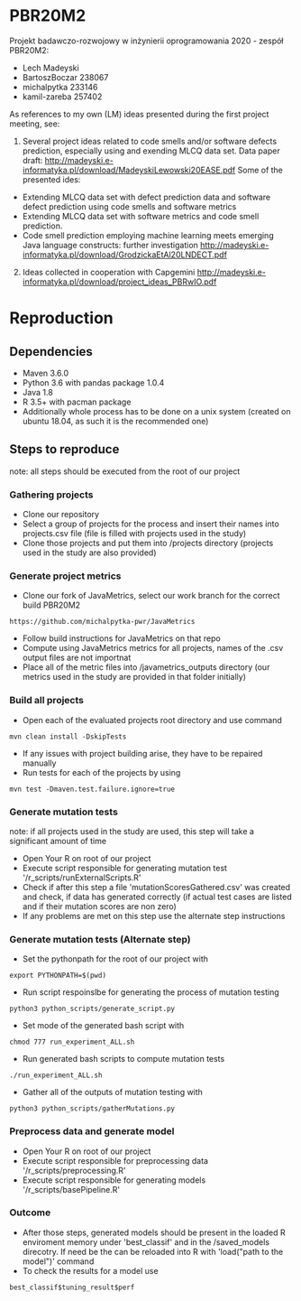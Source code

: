 # PBR20M2
Projekt badawczo-rozwojowy w inżynierii oprogramowania 2020 - zespół PBR20M2:
- Lech Madeyski
- BartoszBoczar 238067
- michalpytka 233146
- kamil-zareba 257402

As references to my own (LM) ideas presented during the first project meeting, see:
1) Several project ideas related to code smells and/or software defects prediction, especially using and exending MLCQ data set. 
Data paper draft: http://madeyski.e-informatyka.pl/download/MadeyskiLewowski20EASE.pdf
Some of the presented ides:
- Extending MLCQ data set with defect prediction data and software defect prediction using code smells and software metrics
- Extending MLCQ data set with software metrics and code smell prediction.
- Code smell prediction employing machine learning meets emerging Java language constructs: further investigation
http://madeyski.e-informatyka.pl/download/GrodzickaEtAl20LNDECT.pdf

2) Ideas collected in cooperation with Capgemini http://madeyski.e-informatyka.pl/download/project_ideas_PBRwIO.pdf

# Reproduction

## Dependencies
+ Maven 3.6.0
+ Python 3.6 with pandas package 1.0.4
+ Java 1.8
+ R 3.5+ with pacman package
+ Additionally whole process has to be done on a unix system (created on ubuntu 18.04, as such it is the recommended one)

## Steps to reproduce

note: all steps should be executed from the root of our project

### Gathering projects

+ Clone our repository
+ Select a group of projects for the process and insert their names into projects.csv file (file is filled with projects used in the study)
+ Clone those projects and put them into /projects directory (projects used in the study are also provided)

### Generate project metrics

+ Clone our fork of JavaMetrics, select our work branch for the correct build PBR20M2
```
https://github.com/michalpytka-pwr/JavaMetrics
```
+ Follow build instructions for JavaMetrics on that repo
+ Compute using JavaMetrics metrics for all projects, names of the .csv output files are not importnat
+ Place all of the metric files into /javametrics_outputs directory (our metrics used in the study are provided in that folder initially)

### Build all projects

+ Open each of the evaluated projects root directory and use command
```
mvn clean install -DskipTests
```
+ If any issues with project building arise, they have to be repaired manually
+ Run tests for each of the projects by using
```
mvn test -Dmaven.test.failure.ignore=true
```

### Generate mutation tests

note: if all projects used in the study are used, this step will take a significant amount of time

+ Open Your R on root of our project
+ Execute script responsible for generating mutation test '/r_scripts/runExternalScripts.R'
+ Check if after this step a file 'mutationScoresGathered.csv' was created and check, if data has generated correctly (if actual test cases are listed and if their mutation scores are non zero)
+ If any problems are met on this step use the alternate step instructions

### Generate mutation tests (Alternate step)

+ Set the pythonpath for the root of our project with
```
export PYTHONPATH=$(pwd)
```
+ Run script respoinslbe for generating the process of mutation testing
```
python3 python_scripts/generate_script.py
```
+ Set mode of the generated bash script with
```
chmod 777 run_experiment_ALL.sh
```
+ Run generated bash scripts to compute mutation tests
```
./run_experiment_ALL.sh
```
+ Gather all of the outputs of mutation testing with
```
python3 python_scripts/gatherMutations.py
```

### Preprocess data and generate model

+ Open Your R on root of our project
+ Execute script responsible for preprocessing data '/r_scripts/preprocessing.R'
+ Execute script responsible for generating models '/r_scripts/basePipeline.R'

### Outcome

+ After those steps, generated models should be present in the loaded R enviroment memory under 'best_classif' and in the /saved_models direcotry. If need be the can be reloaded into R with 'load("path to the model")' command
+ To check the results for a model use
```
best_classif$tuning_result$perf
```
